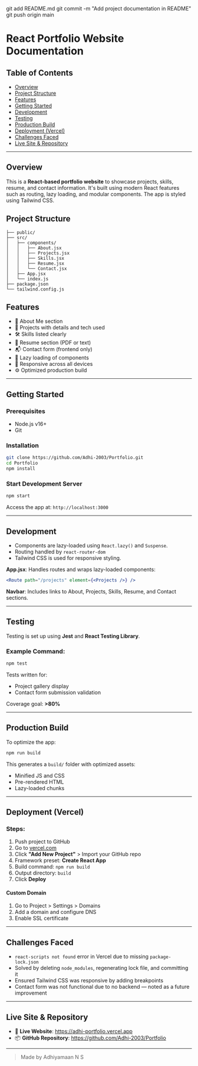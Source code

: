 git add README.md
git commit -m "Add project documentation in README"
git push origin main
# React Portfolio Website Documentation

## Table of Contents
- [Overview](#overview)
- [Project Structure](#project-structure)
- [Features](#features)
- [Getting Started](#getting-started)
- [Development](#development)
- [Testing](#testing)
- [Production Build](#production-build)
- [Deployment (Vercel)](#deployment-vercel)
- [Challenges Faced](#challenges-faced)
- [Live Site & Repository](#live-site--repository)

---

## Overview
This is a **React-based portfolio website** to showcase projects, skills, resume, and contact information. It's built using modern React features such as routing, lazy loading, and modular components. The app is styled using Tailwind CSS.

## Project Structure
```
├── public/
├── src/
│   ├── components/
│   │   ├── About.jsx
│   │   ├── Projects.jsx
│   │   ├── Skills.jsx
│   │   ├── Resume.jsx
│   │   └── Contact.jsx
│   ├── App.jsx
│   └── index.js
├── package.json
└── tailwind.config.js
```

## Features
- 📄 About Me section
- 💼 Projects with details and tech used
- 🛠️ Skills listed clearly
- 📄 Resume section (PDF or text)
- 📬 Contact form (frontend only)
- 🔄 Lazy loading of components
- 📱 Responsive across all devices
- ⚙️ Optimized production build

---

## Getting Started

### Prerequisites
- Node.js v16+
- Git

### Installation
```bash
git clone https://github.com/Adhi-2003/Portfolio.git
cd Portfolio
npm install
```

### Start Development Server
```bash
npm start
```
Access the app at: `http://localhost:3000`

---

## Development
- Components are lazy-loaded using `React.lazy()` and `Suspense`.
- Routing handled by `react-router-dom`
- Tailwind CSS is used for responsive styling.

**App.jsx**:
Handles routes and wraps lazy-loaded components:
```jsx
<Route path="/projects" element={<Projects />} />
```

**Navbar**:
Includes links to About, Projects, Skills, Resume, and Contact sections.

---

## Testing
Testing is set up using **Jest** and **React Testing Library**.

### Example Command:
```bash
npm test
```

Tests written for:
- Project gallery display
- Contact form submission validation

Coverage goal: **>80%**

---

## Production Build
To optimize the app:
```bash
npm run build
```
This generates a `build/` folder with optimized assets:
- Minified JS and CSS
- Pre-rendered HTML
- Lazy-loaded chunks

---

## Deployment (Vercel)

### Steps:
1. Push project to GitHub
2. Go to [vercel.com](https://vercel.com/)
3. Click **"Add New Project"** > Import your GitHub repo
4. Framework preset: **Create React App**
5. Build command: `npm run build`
6. Output directory: `build`
7. Click **Deploy**

#### Custom Domain
1. Go to Project > Settings > Domains
2. Add a domain and configure DNS
3. Enable SSL certificate

---

## Challenges Faced
- `react-scripts not found` error in Vercel due to missing `package-lock.json`
- Solved by deleting `node_modules`, regenerating lock file, and committing it
- Ensured Tailwind CSS was responsive by adding breakpoints
- Contact form was not functional due to no backend — noted as a future improvement

---

## Live Site & Repository
- 🔗 **Live Website**: https://adhi-portfolio.vercel.app
- 📦 **GitHub Repository**: https://github.com/Adhi-2003/Portfolio

---

> Made by Adhiyamaan N S
